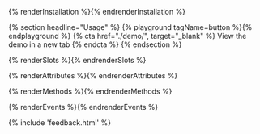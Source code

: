 {% renderInstallation %}{% endrenderInstallation %}

{% section headline="Usage" %}
  {% playground tagName=button %}{% endplayground %}
  {% cta href="./demo/", target="_blank" %}
View the demo in a new tab
  {% endcta %}
{% endsection %}

{% renderSlots %}{% endrenderSlots %}

{% renderAttributes %}{% endrenderAttributes %}

{% renderMethods %}{% endrenderMethods %}

{% renderEvents %}{% endrenderEvents %}

{% include 'feedback.html' %}
